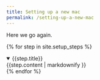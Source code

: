 ```yaml
---
title: Setting up a new mac
permalink: /setting-up-a-new-mac
---
```


Here we go again.

{% for step in site.setup_steps %}
  <details open>
    <summary>{{step.title}}</summary>
    {{step.content | markdownify }}
  </details>
{% endfor %}
